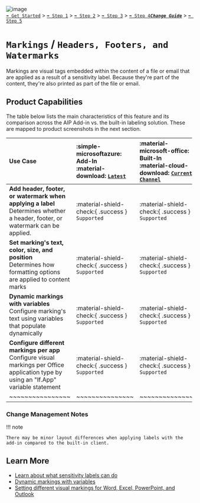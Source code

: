 ![image](https://user-images.githubusercontent.com/43501191/195164735-920ec45a-cd2c-41a1-9d22-6a557ca9ddc3.png)<br>
[`➡️ Get Started`](../../GetStarted.md) > [`➡️ Step 1`](../../AIP2MIPStep1.md) > [`➡️ Step 2`](../../AIP2MIPStep2.md) > [`➡️ Step 3`](../../AIP2MIPStep3.md) > [`➡️ Step 4`](../../AIP2MIPStep4.md)[***`Change Guide`***](../../CompareAIP2MIP.md) > [`➡️ Step 5`](../../AIP2MIPStep5.md)


# `Markings` / `Headers, Footers, and Watermarks`

Markings are visual tags embedded within the content of a file or email that are applied as a result of a sensitivity label. Because they're part of the content, they're also printed as part of the file or email.

## Product Capabilities
The table below lists the main characteristics of this feature and its comparison across the AIP Add-in vs. the built-in labeling solution. These are mapped to product screenshots in the next section. 

| Use Case  | :simple-microsoftazure: Add-In<br>:material-download: [`Latest`](AIPLatest)| :material-microsoft-office: Built-In<br>:material-cloud-download: [`Current Channel`](MIPLatest) | 
| :---- | :---- | :---- | 
| **Add header, footer, or watermark when applying a label** <br>Determines whether a header, footer, or watermark can be applied.  | :material-shield-check:{ .success } `Supported`  |  :material-shield-check:{ .success } `Supported` | 
| **Set marking's text, color, size, and position** <br>Determines how formatting options are applied to content marks  | :material-shield-check:{ .success } `Supported` | :material-shield-check:{ .success } `Supported` | 
| **Dynamic markings with variables** <br>Configure marking's text using variables that populate dynamically  | :material-shield-check:{ .success } `Supported` |  :material-shield-check:{ .success } `Supported` | 
| **Configure different markings per app** <br>Configure visual markings per Office application type by using an "If.App" variable statement  | :material-shield-check:{ .success } `Supported`  | :material-shield-check:{ .success } `Supported` |
| ~~~~~~~~~~~~~~~~ | ~~~~~~~~~~~~~~~ | ~~~~~~~~~~~~~~~ | 


### Change Management Notes

!!! note

    There may be minor layout differences when applying labels with the add-in compared to the built-in client.

## Learn More

- [Learn about what sensitivity labels can do](https://learn.microsoft.com/en-us/microsoft-365/compliance/sensitivity-labels?view=o365-worldwide#what-sensitivity-labels-can-do)
- [Dynamic markings with variables](https://learn.microsoft.com/en-us/microsoft-365/compliance/sensitivity-labels-office-apps?view=o365-worldwide#dynamic-markings-with-variables)
- [Setting different visual markings for Word, Excel, PowerPoint, and Outlook](https://learn.microsoft.com/en-us/microsoft-365/compliance/sensitivity-labels-office-apps?view=o365-worldwide#setting-different-visual-markings-for-word-excel-powerpoint-and-outlook)


<!-- ============ LINKS =========== -->

[AIPLatest]: https://learn.microsoft.com/en-us/azure/information-protection/rms-client/unifiedlabelingclient-version-release-history
[MIPLatest]: https://learn.microsoft.com/en-us/microsoft-365/compliance/sensitivity-labels-office-apps#support-for-sensitivity-label-capabilities-in-apps

